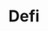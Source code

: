 ---
title: "Defi"
company: "BennyFi"
description: "Premium Bond mechanics that leverage crypto yields to incentivize high return savings that don’t risk the principal."
category: "Industry"
weight: 3
image: "project/bennyfi.jpg"
alt: "Bennyfi Logo"
draft: false

---